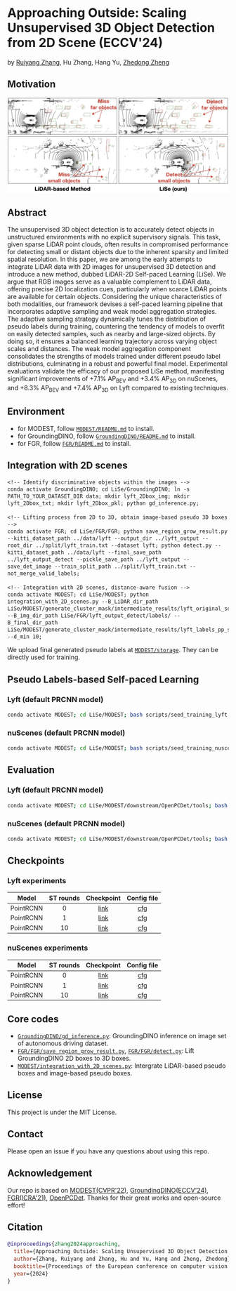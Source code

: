 # Approaching Outside: Scaling Unsupervised 3D Object Detection from 2D Scene (ECCV'24)

by [Ruiyang Zhang](https://ruiyang-061x.github.io/), Hu Zhang, Hang Yu, [Zhedong Zheng](https://www.zdzheng.xyz/)

## Motivation
![](.asset/Drawback.jpg)

## Abstract
The unsupervised 3D object detection is to accurately detect objects in unstructured environments with no explicit supervisory signals.
This task, given sparse LiDAR point clouds, often results in compromised performance for detecting small or distant objects due to the inherent sparsity and limited spatial resolution. In this paper, we are among the early attempts to integrate LiDAR data with 2D images for unsupervised 3D detection and introduce a new method, dubbed LiDAR-2D Self-paced Learning (LiSe). We argue that RGB images serve as a valuable complement to LiDAR data, offering precise 2D localization cues, particularly when scarce LiDAR points are available for certain objects. Considering the unique characteristics of both modalities, our framework devises a self-paced learning pipeline that incorporates adaptive sampling and weak model aggregation strategies. The adaptive sampling strategy dynamically tunes the distribution of pseudo labels during training, countering the tendency of models to overfit on easily detected samples, such as nearby and large-sized objects. By doing so, it ensures a balanced learning trajectory across varying object scales and distances. The weak model aggregation component consolidates the strengths of models trained under different pseudo label distributions, culminating in a robust and powerful final model. Experimental evaluations validate the efficacy of our proposed LiSe method, manifesting significant improvements of +7.1% AP<sub>BEV</sub> and +3.4% AP<sub>3D</sub> on nuScenes, and +8.3% AP<sub>BEV</sub> and +7.4% AP<sub>3D</sub> on Lyft compared to existing techniques.

## Environment
- for MODEST, follow [`MODEST/README.md`](MODEST/README.md) to install.
- for GroundingDINO, follow [`GroundingDINO/README.md`](GroundingDINO/README.md) to install.
- for FGR, follow [`FGR/README.md`](FGR/README.md) to install.

## Integration with 2D scenes
```
<!-- Identify discriminative objects within the images -->
conda activate GroundingDINO; cd LiSe/GroundingDINO; ln -s PATH_TO_YOUR_DATASET_DIR data; mkdir lyft_2Dbox_img; mkdir lyft_2Dbox_txt; mkdir lyft_2Dbox_pkl; python gd_inference.py;

<!-- Lifting process from 2D to 3D, obtain image-based pseudo 3D boxes -->
conda activate FGR; cd LiSe/FGR/FGR; python save_region_grow_result.py --kitti_dataset_path ../data/lyft --output_dir ../lyft_output --root_dir ../split/lyft_train.txt --dataset lyft; python detect.py --kitti_dataset_path ../data/lyft --final_save_path ../lyft_output_detect --pickle_save_path ../lyft_output --save_det_image --train_split_path ../split/lyft_train.txt --not_merge_valid_labels;

<!-- Integration with 2D scenes, distance-aware fusion -->
conda activate MODEST; cd LiSe/MODEST; python integration_with_2D_scenes.py --B_LiDAR_dir_path LiSe/MODEST/generate_cluster_mask/intermediate_results/lyft_original_seed/lyft_labels_pp_score_fw70_2m_r0.3_fov/\*  --B_img_dir_path LiSe/FGR/lyft_output_detect/labels/ --B_final_dir_path LiSe/MODEST/generate_cluster_mask/intermediate_results/lyft_labels_pp_score_fw70_2m_r0.3_fov/ --d_min 10;
```
We upload final generated pseudo labels at [`MODEST/storage`](MODEST/storage). They can be directly used for training.

## Pseudo Labels-based Self-paced Learning
### Lyft (default PRCNN model)
```bash
conda activate MODEST; cd LiSe/MODEST; bash scripts/seed_training_lyft.sh; bash scripts/self_training_lyft.sh -C "det_filtering.pp_score_threshold=0.7 det_filtering.pp_score_percentile=20 data_paths.bbox_info_save_dst=null data_root=$(pwd)/downstream/OpenPCDet/data/lyft/training";
```
### nuScenes (default PRCNN model)
```bash
conda activate MODEST; cd LiSe/MODEST; bash scripts/seed_training_nuscenes.sh; bash scripts/self_training_nusc.sh -C "data_paths=nusc.yaml det_filtering.pp_score_threshold=0.7 det_filtering.pp_score_percentile=20 data_paths.bbox_info_save_dst=null calib_path=$(pwd)/downstream/OpenPCDet/data/nuscenes_boston/training/calib ptc_path=$(pwd)/downstream/OpenPCDet/data/nuscenes_boston/training/velodyne image_shape=[900,1600]"
```

## Evaluation
### Lyft (default PRCNN model)
```bash
conda activate MODEST; cd LiSe/MODEST/downstream/OpenPCDet/tools; bash scripts/dist_test.sh 4 --cfg_file ../../downstream/OpenPCDet/tools/cfgs/lyft_models/pointrcnn_dynamic_obj.yaml --ckpt PATH_TO_CKPT
```
### nuScenes (default PRCNN model)
```bash
conda activate MODEST; cd LiSe/MODEST/downstream/OpenPCDet/tools; bash scripts/dist_test.sh 4 --cfg_file ../../downstream/OpenPCDet/tools/cfgs/nuscenes_boston_models/pointrcnn_dynamic_obj.yaml --ckpt PATH_TO_CKPT
```

## Checkpoints
### Lyft experiments
| Model | ST rounds | Checkpoint  | Config file |
| ----- | :----:  | :----: | :----: |
| PointRCNN | 0 | [link](https://drive.google.com/file/d/12LX-wStgAtykKEnFKh336TWrMsabdBtR/view?usp=sharing) | [cfg](downstream/OpenPCDet/tools/cfgs/lyft_models/pointrcnn_dynamic_obj.yaml) |
| PointRCNN | 1 | [link](https://drive.google.com/file/d/1Q7vTQ5Pcp1S4BeGyX3blyaT4wjVjia5t/view?usp=sharing) | [cfg](downstream/OpenPCDet/tools/cfgs/lyft_models/pointrcnn_dynamic_obj.yaml) |
| PointRCNN | 10 | [link](https://drive.google.com/file/d/1ZLQuusvZW7COR42GhWuqIPpUEmxZhTWr/view?usp=sharing) | [cfg](downstream/OpenPCDet/tools/cfgs/lyft_models/pointrcnn_dynamic_obj.yaml) |

### nuScenes experiments
| Model | ST rounds | Checkpoint  | Config file |
| ----- | :----:  | :----: | :----: |
| PointRCNN | 0 | [link](https://drive.google.com/file/d/19zFD28-GcfsBEq39Febn71fw7hfb4wqB/view?usp=sharing) | [cfg](downstream/OpenPCDet/tools/cfgs/nuscenes_boston_models/pointrcnn_dynamic_obj.yaml) |
| PointRCNN | 1 | [link](https://drive.google.com/file/d/1f2zXTH3wSfz33MxkSZpCjtAZtwX5NyWo/view?usp=sharing) | [cfg](downstream/OpenPCDet/tools/cfgs/nuscenes_boston_models/pointrcnn_dynamic_obj.yaml) |
| PointRCNN | 10 | [link](https://drive.google.com/file/d/13denuUq0cYULF_pfidCE0vchLyZMJbZL/view?usp=sharing) | [cfg](downstream/OpenPCDet/tools/cfgs/nuscenes_boston_models/pointrcnn_dynamic_obj.yaml) |

## Core codes
- [`GroundingDINO/gd_inference.py`](GroundingDINO/gd_inference.py): GroundingDINO inference on image set of autonomous driving dataset.
- [`FGR/FGR/save_region_grow_result.py`](FGR/FGR/save_region_grow_result.py), [`FGR/FGR/detect.py`](FGR/FGR/detect.py): Lift GroundingDINO 2D boxes to 3D boxes.
- [`MODEST/integration_with_2D_scenes.py`](MODEST/integration_with_2D_scenes.py): Intergrate LiDAR-based pseudo boxes and image-based pseudo boxes.

## License
This project is under the MIT License.

## Contact
Please open an issue if you have any questions about using this repo.

## Acknowledgement
Our repo is based on [MODEST(CVPR'22)](https://github.com/YurongYou/MODEST), [GroundingDINO(ECCV'24)](https://github.com/IDEA-Research/GroundingDINO), [FGR(ICRA'21)](https://github.com/weiyithu/FGR), [OpenPCDet](https://github.com/open-mmlab/OpenPCDet). Thanks for their great works and open-source effort!

## Citation
```bib
@inproceedings{zhang2024approaching,
  title={Approaching Outside: Scaling Unsupervised 3D Object Detection from 2D Scene},
  author={Zhang, Ruiyang and Zhang, Hu and Yu, Hang and Zheng, Zhedong},
  booktitle={Proceedings of the European conference on computer vision (ECCV)},
  year={2024}
}
```
